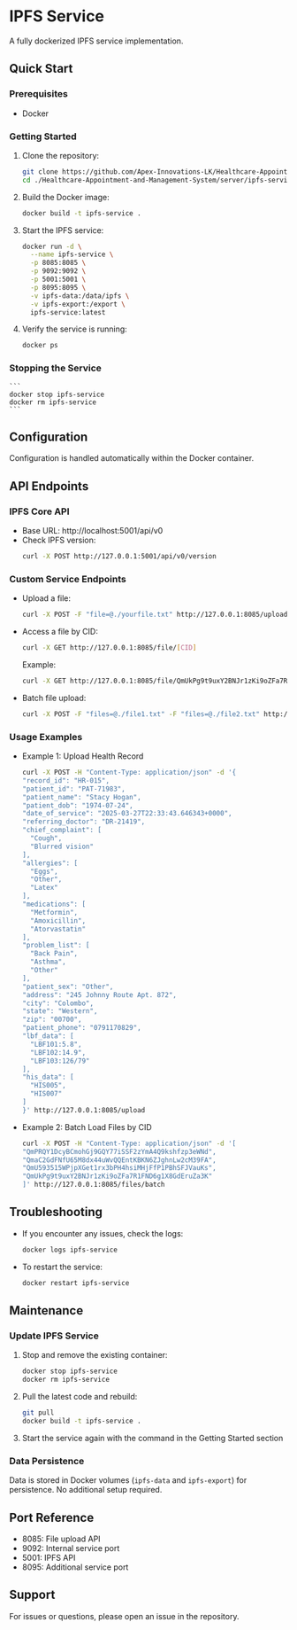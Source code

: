 # IPFS Service

A fully dockerized IPFS service implementation.

## Quick Start

### Prerequisites
- Docker

### Getting Started

1. Clone the repository:
   ```bash
   git clone https://github.com/Apex-Innovations-LK/Healthcare-Appointment-and-Management-System.git
   cd ./Healthcare-Appointment-and-Management-System/server/ipfs-service
   ```

2. Build the Docker image:
   ```bash
   docker build -t ipfs-service .
   ```

3. Start the IPFS service:
   ```bash
   docker run -d \
     --name ipfs-service \
     -p 8085:8085 \
     -p 9092:9092 \
     -p 5001:5001 \
     -p 8095:8095 \
     -v ipfs-data:/data/ipfs \
     -v ipfs-export:/export \
     ipfs-service:latest
   ```

4. Verify the service is running:
   ```bash
   docker ps
   ```

### Stopping the Service
    ```
    docker stop ipfs-service
    docker rm ipfs-service
    ```

## Configuration

Configuration is handled automatically within the Docker container.

## API Endpoints

### IPFS Core API
- Base URL: http://localhost:5001/api/v0
- Check IPFS version: 
  ```bash
  curl -X POST http://127.0.0.1:5001/api/v0/version
  ```

### Custom Service Endpoints
- Upload a file: 
  ```bash
  curl -X POST -F "file=@./yourfile.txt" http://127.0.0.1:8085/upload
  ```
- Access a file by CID:
  ```bash
  curl -X GET http://127.0.0.1:8085/file/[CID]
  ```
  Example:
  ```bash
  curl -X GET http://127.0.0.1:8085/file/QmUkPg9t9uxY2BNJr1zKi9oZFa7R1FND6g1X8GdEruZa3K
  ```
- Batch file upload:
  ```bash
  curl -X POST -F "files=@./file1.txt" -F "files=@./file2.txt" http://127.0.0.1:8085/files/batch
  ```
### Usage Examples
- Example 1: Upload Health Record
  ```bash
  curl -X POST -H "Content-Type: application/json" -d '{
  "record_id": "HR-015",
  "patient_id": "PAT-71983",
  "patient_name": "Stacy Hogan",
  "patient_dob": "1974-07-24",
  "date_of_service": "2025-03-27T22:33:43.646343+0000",
  "referring_doctor": "DR-21419",
  "chief_complaint": [
    "Cough",
    "Blurred vision"
  ],
  "allergies": [
    "Eggs",
    "Other",
    "Latex"
  ],
  "medications": [
    "Metformin",
    "Amoxicillin",
    "Atorvastatin"
  ],
  "problem_list": [
    "Back Pain",
    "Asthma",
    "Other"
  ],
  "patient_sex": "Other",
  "address": "245 Johnny Route Apt. 872",
  "city": "Colombo",
  "state": "Western",
  "zip": "00700",
  "patient_phone": "0791170829",
  "lbf_data": [
    "LBF101:5.8",
    "LBF102:14.9",
    "LBF103:126/79"
  ],
  "his_data": [
    "HIS005",
    "HIS007"
  ]
  }' http://127.0.0.1:8085/upload 
  ```

- Example 2: Batch Load Files by CID
  ``` bash
  curl -X POST -H "Content-Type: application/json" -d '[
  "QmPRQY1DcyBCmohGj9GQY77iSSF2zYmA4Q9kshfzp3eWNd", 
  "QmaC2GdFNfU65M8dx44uWvQQEntKBKN6ZJghnLw2cM39FA", 
  "QmU593515WPjpXGet1rx3bPH4hsiMHjFfP1PBhSFJVauKs", 
  "QmUkPg9t9uxY2BNJr1zKi9oZFa7R1FND6g1X8GdEruZa3K"
  ]' http://127.0.0.1:8085/files/batch
  ```

## Troubleshooting

- If you encounter any issues, check the logs:
  ```bash
  docker logs ipfs-service
  ```

- To restart the service:
  ```bash
  docker restart ipfs-service
  ```

## Maintenance

### Update IPFS Service
1. Stop and remove the existing container:
   ```bash
   docker stop ipfs-service
   docker rm ipfs-service
   ```
2. Pull the latest code and rebuild:
   ```bash
   git pull
   docker build -t ipfs-service .
   ```
3. Start the service again with the command in the Getting Started section

### Data Persistence
Data is stored in Docker volumes (`ipfs-data` and `ipfs-export`) for persistence. No additional setup required.

## Port Reference
- 8085: File upload API
- 9092: Internal service port
- 5001: IPFS API
- 8095: Additional service port

## Support

For issues or questions, please open an issue in the repository.
